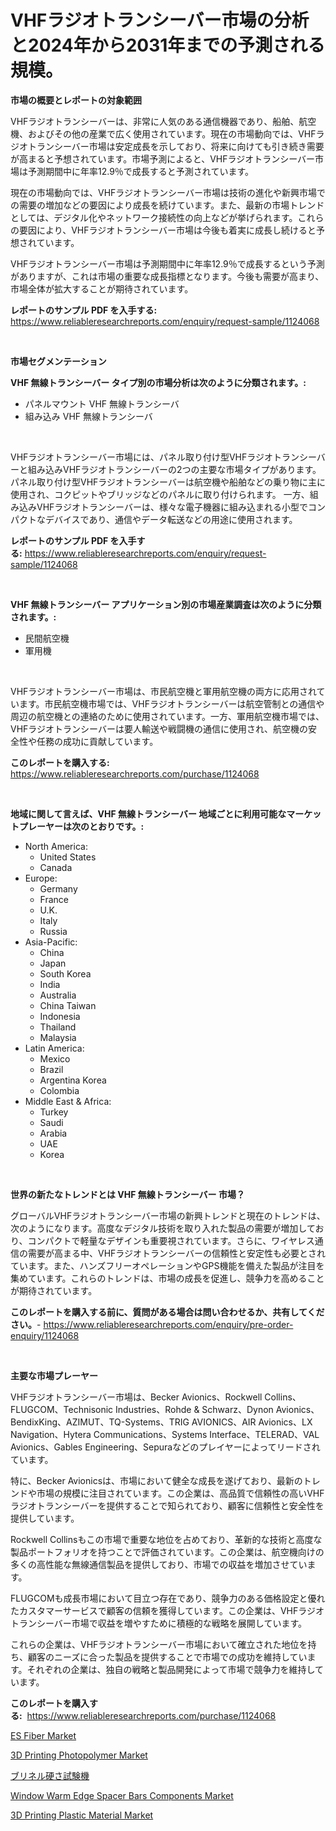 <p><h1>VHFラジオトランシーバー市場の分析と2024年から2031年までの予測される規模。</h1></p><p><strong>市場の概要とレポートの対象範囲</strong></p>
<p><p>VHFラジオトランシーバーは、非常に人気のある通信機器であり、船舶、航空機、およびその他の産業で広く使用されています。現在の市場動向では、VHFラジオトランシーバー市場は安定成長を示しており、将来に向けても引き続き需要が高まると予想されています。市場予測によると、VHFラジオトランシーバー市場は予測期間中に年率12.9％で成長すると予測されています。</p><p>現在の市場動向では、VHFラジオトランシーバー市場は技術の進化や新興市場での需要の増加などの要因により成長を続けています。また、最新の市場トレンドとしては、デジタル化やネットワーク接続性の向上などが挙げられます。これらの要因により、VHFラジオトランシーバー市場は今後も着実に成長し続けると予想されています。</p><p>VHFラジオトランシーバー市場は予測期間中に年率12.9％で成長するという予測がありますが、これは市場の重要な成長指標となります。今後も需要が高まり、市場全体が拡大することが期待されています。</p></p>
<p><strong>レポートのサンプル PDF を入手する:</strong> <a href="https://www.reliableresearchreports.com/enquiry/request-sample/1124068">https://www.reliableresearchreports.com/enquiry/request-sample/1124068</a></p>
<p>&nbsp;</p>
<p><strong>市場セグメンテーション</strong></p>
<p><strong>VHF 無線トランシーバー タイプ別の市場分析は次のように分類されます。:</strong></p>
<p><ul><li>パネルマウント VHF 無線トランシーバ</li><li>組み込み VHF 無線トランシーバ</li></ul></p>
<p>&nbsp;</p>
<p><p>VHFラジオトランシーバー市場には、パネル取り付け型VHFラジオトランシーバーと組み込みVHFラジオトランシーバーの2つの主要な市場タイプがあります。 パネル取り付け型VHFラジオトランシーバーは航空機や船舶などの乗り物に主に使用され、コクピットやブリッジなどのパネルに取り付けられます。 一方、組み込みVHFラジオトランシーバーは、様々な電子機器に組み込まれる小型でコンパクトなデバイスであり、通信やデータ転送などの用途に使用されます。</p></p>
<p><strong>レポートのサンプル PDF を入手する:</strong>&nbsp;<a href="https://www.reliableresearchreports.com/enquiry/request-sample/1124068">https://www.reliableresearchreports.com/enquiry/request-sample/1124068</a></p>
<p>&nbsp;</p>
<p><strong> VHF 無線トランシーバー アプリケーション別の市場産業調査は次のように分類されます。:</strong></p>
<p><ul><li>民間航空機</li><li>軍用機</li></ul></p>
<p>&nbsp;</p>
<p><p>VHFラジオトランシーバー市場は、市民航空機と軍用航空機の両方に応用されています。市民航空機市場では、VHFラジオトランシーバーは航空管制との通信や周辺の航空機との連絡のために使用されています。一方、軍用航空機市場では、VHFラジオトランシーバーは要人輸送や戦闘機の通信に使用され、航空機の安全性や任務の成功に貢献しています。</p></p>
<p><strong>このレポートを購入する:</strong>&nbsp; <a href="https://www.reliableresearchreports.com/purchase/1124068">https://www.reliableresearchreports.com/purchase/1124068</a></p>
<p>&nbsp;</p>
<p><strong>地域に関して言えば、VHF 無線トランシーバー 地域ごとに利用可能なマーケットプレーヤーは次のとおりです。:</strong></p>
<p><ul>
    <li>
        North America:
        <ul>
            <li>United States</li>
            <li>Canada</li>
        </ul>
    </li>
    <li>
        Europe:
        <ul>
            <li>Germany</li>
            <li>France</li>
            <li>U.K.</li>
            <li>Italy</li>
            <li>Russia</li>
        </ul>
    </li>
    <li>
        Asia-Pacific:
        <ul>
            <li>China</li>
            <li>Japan</li>
            <li>South Korea</li>
            <li>India</li>
            <li>Australia</li>
            <li>China Taiwan</li>
            <li>Indonesia</li>
            <li>Thailand</li>
            <li>Malaysia</li>
        </ul>
    </li>
    <li>
        Latin America:
        <ul>
            <li>Mexico</li>
            <li>Brazil</li>
            <li>Argentina Korea</li>
            <li>Colombia</li>
        </ul>
    </li>
    <li>
        Middle East & Africa:
        <ul>
            <li>Turkey</li>
            <li>Saudi</li>
            <li>Arabia</li>
            <li>UAE</li>
            <li>Korea</li>
        </ul>
    </li>
    </ul></p>
<p>&nbsp;</p>
<p><strong>世界の新たなトレンドとは VHF 無線トランシーバー 市場？</strong></p>
<p><p>グローバルVHFラジオトランシーバー市場の新興トレンドと現在のトレンドは、次のようになります。高度なデジタル技術を取り入れた製品の需要が増加しており、コンパクトで軽量なデザインも重要視されています。さらに、ワイヤレス通信の需要が高まる中、VHFラジオトランシーバーの信頼性と安定性も必要とされています。また、ハンズフリーオペレーションやGPS機能を備えた製品が注目を集めています。これらのトレンドは、市場の成長を促進し、競争力を高めることが期待されています。</p></p>
<p><strong>このレポートを購入する前に、質問がある場合は問い合わせるか、共有してください。</strong>- <a href="https://www.reliableresearchreports.com/enquiry/pre-order-enquiry/1124068">https://www.reliableresearchreports.com/enquiry/pre-order-enquiry/1124068</a></p>
<p>&nbsp;</p>
<p><strong>主要な市場プレーヤー</strong></p>
<p><p>VHFラジオトランシーバー市場は、Becker Avionics、Rockwell Collins、FLUGCOM、Technisonic Industries、Rohde & Schwarz、Dynon Avionics、BendixKing、AZIMUT、TQ-Systems、TRIG AVIONICS、AIR Avionics、LX Navigation、Hytera Communications、Systems Interface、TELERAD、VAL Avionics、Gables Engineering、Sepuraなどのプレイヤーによってリードされています。</p><p>特に、Becker Avionicsは、市場において健全な成長を遂げており、最新のトレンドや市場の規模に注目されています。この企業は、高品質で信頼性の高いVHFラジオトランシーバーを提供することで知られており、顧客に信頼性と安全性を提供しています。</p><p>Rockwell Collinsもこの市場で重要な地位を占めており、革新的な技術と高度な製品ポートフォリオを持つことで評価されています。この企業は、航空機向けの多くの高性能な無線通信製品を提供しており、市場での収益を増加させています。</p><p>FLUGCOMも成長市場において目立つ存在であり、競争力のある価格設定と優れたカスタマーサービスで顧客の信頼を獲得しています。この企業は、VHFラジオトランシーバー市場で収益を増やすために積極的な戦略を展開しています。</p><p>これらの企業は、VHFラジオトランシーバー市場において確立された地位を持ち、顧客のニーズに合った製品を提供することで市場での成功を維持しています。それぞれの企業は、独自の戦略と製品開発によって市場で競争力を維持しています。</p></p>
<p><strong>このレポートを購入する:</strong>&nbsp;&nbsp;<a href="https://www.reliableresearchreports.com/purchase/1124068">https://www.reliableresearchreports.com/purchase/1124068</a></p>
<p><p><a href="https://boundless-drawbridge-702.notion.site/ES-Fiber-Market-Size-Evaluating-its-Market-Trends-Growth-and-Projections-2024-2031-c50a1f3095fe49d182be78045a18c76a">ES Fiber Market</a></p><p><a href="https://github.com/jsmusil/Market-Research-Report-List-2/blob/main/3d-printing-photopolymer-market.md">3D Printing Photopolymer Market</a></p><p><a href="https://medium.com/@alicequigley2023/%E3%83%96%E3%83%AA%E3%83%8D%E3%83%AB%E7%A1%AC%E3%81%95%E8%A9%A6%E9%A8%93%E5%99%A8%E5%B8%82%E5%A0%B4%E8%AA%BF%E6%9F%BB%E3%83%AC%E3%83%9D%E3%83%BC%E3%83%88-%E3%81%9D%E3%81%AE%E6%AD%B4%E5%8F%B2%E3%81%A82024%E5%B9%B4%E3%81%8B%E3%82%892031%E5%B9%B4%E3%81%AE%E4%BA%88%E6%B8%AC-bd3545b4fd75">ブリネル硬さ試験機</a></p><p><a href="https://view.publitas.com/reportprime-1/window-warm-edge-spacer-bars-components-market-size-evaluating-its-market-trends-growth-and-projections-2023-2030/">Window Warm Edge Spacer Bars Components Market</a></p><p><a href="https://github.com/bmorecock/Market-Research-Report-List-2/blob/main/3d-printing-plastic-material-market.md">3D Printing Plastic Material Market</a></p></p>